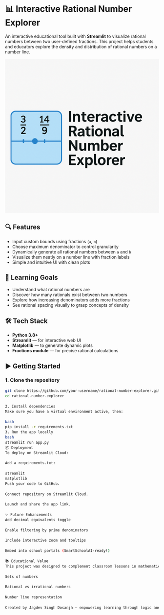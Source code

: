 # 📊 Interactive Rational Number Explorer

An interactive educational tool built with **Streamlit** to visualize rational numbers between two user-defined fractions. This project helps students and educators explore the density and distribution of rational numbers on a number line.

![alt text](Interactive-Rational-Number-Explorer.png)

## 🔍 Features

- Input custom bounds using fractions (`a`, `b`)
- Choose maximum denominator to control granularity
- Dynamically generate all rational numbers between `a` and `b`
- Visualize them neatly on a number line with fraction labels
- Simple and intuitive UI with clean plots

## 🧠 Learning Goals

- Understand what rational numbers are
- Discover how many rationals exist between two numbers
- Explore how increasing denominators adds more fractions
- See rational spacing visually to grasp concepts of density

## 🛠 Tech Stack

- **Python 3.8+**
- **Streamlit** — for interactive web UI
- **Matplotlib** — to generate dynamic plots
- **Fractions module** — for precise rational calculations

## ▶️ Getting Started

### 1. Clone the repository
```bash
git clone https://github.com/your-username/rational-number-explorer.git
cd rational-number-explorer

2. Install dependencies
Make sure you have a virtual environment active, then:

bash
pip install -r requirements.txt
3. Run the app locally
bash
streamlit run app.py
📦 Deployment
To deploy on Streamlit Cloud:

Add a requirements.txt:

streamlit
matplotlib
Push your code to GitHub.

Connect repository on Streamlit Cloud.

Launch and share the app link.

✨ Future Enhancements
Add decimal equivalents toggle

Enable filtering by prime denominators

Include interactive zoom and tooltips

Embed into school portals (SmartSchoolAI-ready!)

📚 Educational Value
This project was designed to complement classroom lessons in mathematics, especially topics like:

Sets of numbers

Rational vs irrational numbers

Number line representation

Created by Jagdev Singh Dosanjh — empowering learning through logic and interactivity.
